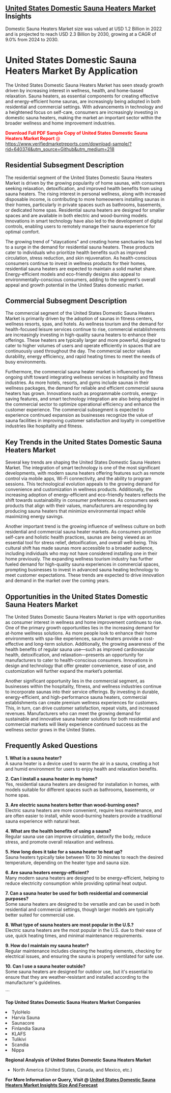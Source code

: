 <h2><a href="https://www.verifiedmarketreports.com/download-sample/?rid=640374&amp;utm_source=Github&amp;utm_medium=218" target="_blank">United States Domestic Sauna Heaters Market</a> Insights</h2><p>Domestic Sauna Heaters Market size was valued at USD 1.2 Billion in 2022 and is projected to reach USD 2.3 Billion by 2030, growing at a CAGR of 9.0% from 2024 to 2030.</p><p> <h1>United States Domestic Sauna Heaters Market By Application</h1> <p>The United States Domestic Sauna Heaters Market has seen steady growth driven by increasing interest in wellness, health, and home-based relaxation. Sauna heaters, as essential components for creating effective and energy-efficient home saunas, are increasingly being adopted in both residential and commercial settings. With advancements in technology and a heightened focus on self-care, consumers are increasingly investing in domestic sauna heaters, making the market an important sector within the broader wellness and home improvement industries. <p><span class=""><span style="color: #ff0000;"><strong>Download Full PDF Sample Copy of United States Domestic Sauna Heaters Market Report</strong> @ </span><a href="https://www.verifiedmarketreports.com/download-sample/?rid=640374&amp;utm_source=Github&amp;utm_medium=218" target="_blank">https://www.verifiedmarketreports.com/download-sample/?rid=640374&amp;utm_source=Github&amp;utm_medium=218</a></span></p></p> <h2>Residential Subsegment Description</h2> <p>The residential segment of the United States Domestic Sauna Heaters Market is driven by the growing popularity of home saunas, with consumers seeking relaxation, detoxification, and improved health benefits from using sauna heaters. The rising interest in personal wellness, along with increased disposable income, is contributing to more homeowners installing saunas in their homes, particularly in private spaces such as bathrooms, basements, or dedicated home spas. Residential sauna heaters are designed for smaller spaces and are available in both electric and wood-burning models. Innovations in smart technology have also led to the development of digital controls, enabling users to remotely manage their sauna experience for optimal comfort.</p> <p>The growing trend of "staycations" and creating home sanctuaries has led to a surge in the demand for residential sauna heaters. These products cater to individuals who prioritize health benefits such as improved circulation, stress reduction, and skin rejuvenation. As health-conscious consumers continue to invest in wellness products for their homes, residential sauna heaters are expected to maintain a solid market share. Energy-efficient models and eco-friendly designs also appeal to environmentally-conscious consumers, adding to the segment's overall appeal and growth potential in the United States domestic market.</p> <h2>Commercial Subsegment Description</h2> <p>The commercial segment of the United States Domestic Sauna Heaters Market is primarily driven by the adoption of saunas in fitness centers, wellness resorts, spas, and hotels. As wellness tourism and the demand for health-focused leisure services continue to rise, commercial establishments are increasingly investing in high-quality sauna heaters to enhance their offerings. These heaters are typically larger and more powerful, designed to cater to higher volumes of users and operate efficiently in spaces that are continuously used throughout the day. The commercial sector values durability, energy efficiency, and rapid heating times to meet the needs of busy environments.</p> <p>Furthermore, the commercial sauna heater market is influenced by the ongoing shift toward integrating wellness services in hospitality and fitness industries. As more hotels, resorts, and gyms include saunas in their wellness packages, the demand for reliable and efficient commercial sauna heaters has grown. Innovations such as programmable controls, energy-saving features, and smart technology integration are also being adopted in the commercial sector to optimize operational efficiency and enhance the customer experience. The commercial subsegment is expected to experience continued expansion as businesses recognize the value of sauna facilities in improving customer satisfaction and loyalty in competitive industries like hospitality and fitness.</p> <h2>Key Trends in the United States Domestic Sauna Heaters Market</h2> <p>Several key trends are shaping the United States Domestic Sauna Heaters Market. The integration of smart technology is one of the most significant developments, with modern sauna heaters offering features such as remote control via mobile apps, Wi-Fi connectivity, and the ability to program sessions. This technological evolution appeals to the growing demand for convenience and customization in wellness products. Additionally, the increasing adoption of energy-efficient and eco-friendly heaters reflects the shift towards sustainability in consumer preferences. As consumers seek products that align with their values, manufacturers are responding by producing sauna heaters that minimize environmental impact while maximizing energy savings.</p> <p>Another important trend is the growing influence of wellness culture on both residential and commercial sauna heater markets. As consumers prioritize self-care and holistic health practices, saunas are being viewed as an essential tool for stress relief, detoxification, and overall well-being. This cultural shift has made saunas more accessible to a broader audience, including individuals who may not have considered installing one in their home previously. The expanding wellness tourism industry has further fueled demand for high-quality sauna experiences in commercial spaces, prompting businesses to invest in advanced sauna heating technology to meet customer expectations. These trends are expected to drive innovation and demand in the market over the coming years.</p> <h2>Opportunities in the United States Domestic Sauna Heaters Market</h2> <p>The United States Domestic Sauna Heaters Market is ripe with opportunities as consumer interest in wellness and home improvement continues to rise. One of the primary growth opportunities lies in the increasing demand for at-home wellness solutions. As more people look to enhance their home environments with spa-like experiences, sauna heaters provide a cost-effective and long-term solution. Additionally, the growing awareness of the health benefits of regular sauna use—such as improved cardiovascular health, detoxification, and relaxation—presents an opportunity for manufacturers to cater to health-conscious consumers. Innovations in design and technology that offer greater convenience, ease of use, and customization will further expand the market’s potential.</p> <p>Another significant opportunity lies in the commercial segment, as businesses within the hospitality, fitness, and wellness industries continue to incorporate saunas into their service offerings. By investing in durable, energy-efficient, and high-performance sauna heaters, commercial establishments can create premium wellness experiences for customers. This, in turn, can drive customer satisfaction, repeat visits, and increased revenues. Manufacturers who can meet the growing demand for sustainable and innovative sauna heater solutions for both residential and commercial markets will likely experience continued success as the wellness sector grows in the United States.</p> <h2>Frequently Asked Questions</h2> <p><strong>1. What is a sauna heater?</strong><br> A sauna heater is a device used to warm the air in a sauna, creating a hot and humid environment for users to enjoy health and relaxation benefits.</p> <p><strong>2. Can I install a sauna heater in my home?</strong><br> Yes, residential sauna heaters are designed for installation in homes, with models suitable for different spaces such as bathrooms, basements, or home spas.</p> <p><strong>3. Are electric sauna heaters better than wood-burning ones?</strong><br> Electric sauna heaters are more convenient, require less maintenance, and are often easier to install, while wood-burning heaters provide a traditional sauna experience with natural heat.</p> <p><strong>4. What are the health benefits of using a sauna?</strong><br> Regular sauna use can improve circulation, detoxify the body, reduce stress, and promote overall relaxation and wellness.</p> <p><strong>5. How long does it take for a sauna heater to heat up?</strong><br> Sauna heaters typically take between 10 to 30 minutes to reach the desired temperature, depending on the heater type and sauna size.</p> <p><strong>6. Are sauna heaters energy-efficient?</strong><br> Many modern sauna heaters are designed to be energy-efficient, helping to reduce electricity consumption while providing optimal heat output.</p> <p><strong>7. Can a sauna heater be used for both residential and commercial purposes?</strong><br> Some sauna heaters are designed to be versatile and can be used in both residential and commercial settings, though larger models are typically better suited for commercial use.</p> <p><strong>8. What type of sauna heaters are most popular in the U.S.?</strong><br> Electric sauna heaters are the most popular in the U.S. due to their ease of use, quick heating times, and minimal maintenance requirements.</p> <p><strong>9. How do I maintain my sauna heater?</strong><br> Regular maintenance includes cleaning the heating elements, checking for electrical issues, and ensuring the sauna is properly ventilated for safe use.</p> <p><strong>10. Can I use a sauna heater outside?</strong><br> Some sauna heaters are designed for outdoor use, but it's essential to ensure that they are weather-resistant and installed according to the manufacturer's guidelines.</p> ```</p><p><strong>Top United States Domestic Sauna Heaters Market Companies</strong></p><div data-test-id=""><p><li>TyloHelo</li><li> Harvia Sauna</li><li> Saunacore</li><li> Finlandia Sauna</li><li> KLAFS</li><li> Tulikivi</li><li> Scandia</li><li> Nippa</li></p><div><strong>Regional Analysis of&nbsp;United States Domestic Sauna Heaters Market</strong></div><ul><li dir="ltr"><p dir="ltr">North America&nbsp;(United States, Canada, and Mexico, etc.)</p></li></ul><p><strong>For More Information or Query, Visit @&nbsp;</strong><strong><a href="https://www.verifiedmarketreports.com/product/domestic-sauna-heaters-market/?utm_source=Github&amp;utm_medium=218" target="_blank">United States Domestic Sauna Heaters Market Insights Size And Forecast</a></strong></p></div>
